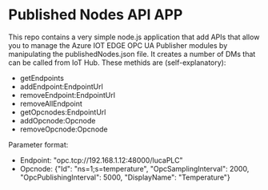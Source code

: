 # Published Nodes API APP

This repo contains a very simple node.js application that add APIs that allow you to manage the Azure IOT EDGE OPC UA Publisher modules by manipulating the publishedNodes.json file.
It creates a number of DMs that can be called from IoT Hub. These methids are (self-explanatory):  

- getEndpoints
- addEndpoint:EndpointUrl
- removeEndpoint:EndpointUrl
- removeAllEndpoint
- getOpcnodes:EndpointUrl
- addOpcnode:Opcnode
- removeOpcnode:Opcnode

Parameter format:  

- Endpoint: "opc.tcp://192.168.1.12:48000/lucaPLC"
- Opcnode:  {"Id": "ns=1;s=temperature", "OpcSamplingInterval": 2000, "OpcPublishingInterval": 5000, "DisplayName": "Temperature"}